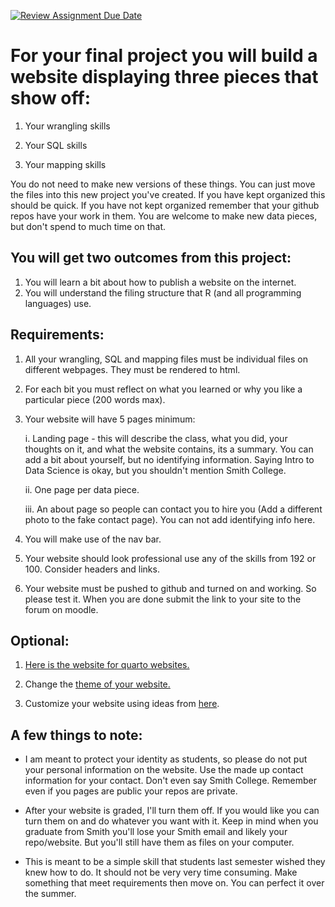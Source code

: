 [![Review Assignment Due Date](https://classroom.github.com/assets/deadline-readme-button-24ddc0f5d75046c5622901739e7c5dd533143b0c8e959d652212380cedb1ea36.svg)](https://classroom.github.com/a/LGiuwAy_)
# For your final project you will build a website displaying three pieces that show off:

1.  Your wrangling skills

2.  Your SQL skills

3.  Your mapping skills

You do not need to make new versions of these things. You can just move the files into this new project you've created. If you have kept organized this should be quick. If you have not kept organized remember that your github repos have your work in them. You are welcome to make new data pieces, but don't spend to much time on that.

## You will get two outcomes from this project:

1.  You will learn a bit about how to publish a website on the internet.
2.  You will understand the filing structure that R (and all programming languages) use.

## Requirements:

1.  All your wrangling, SQL and mapping files must be individual files on different webpages. They must be rendered to html.

2.  For each bit you must reflect on what you learned or why you like a particular piece (200 words max).

3.  Your website will have 5 pages minimum:

    i.  Landing page - this will describe the class, what you did, your thoughts on it, and what the website contains, its a summary. You can add a bit about yourself, but no identifying information. Saying Intro to Data Science is okay, but you shouldn't mention Smith College.

    ii. One page per data piece.

    iii. An about page so people can contact you to hire you (Add a different photo to the fake contact page). You can not add identifying info here.

4.  You will make use of the nav bar.

5.  Your website should look professional use any of the skills from 192 or 100. Consider headers and links.

6.  Your website must be pushed to github and turned on and working. So please test it. When you are done submit the link to your site to the forum on moodle.

## Optional:

1.  [Here is the website for quarto websites.](https://quarto.org/docs/websites/)

2.  Change the [theme of your website.](https://quarto.org/docs/output-formats/html-themes.html)

3.  Customize your website using ideas from [here](https://ucsb-meds.github.io/customizing-quarto-websites/#/title-slide).

## A few things to note:

-   I am meant to protect your identity as students, so please do not put your personal information on the website. Use the made up contact information for your contact. Don't even say Smith College. Remember even if you pages are public your repos are private.

-   After your website is graded, I'll turn them off. If you would like you can turn them on and do whatever you want with it. Keep in mind when you graduate from Smith you'll lose your Smith email and likely your repo/website. But you'll still have them as files on your computer. 

-   This is meant to be a simple skill that students last semester wished they knew how to do. It should not be very very time consuming. Make something that meet requirements then move on. You can perfect it over the summer.
